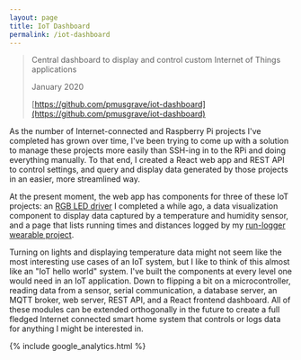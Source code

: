 ```yaml
---
layout: page
title: IoT Dashboard
permalink: /iot-dashboard
---
```


> Central dashboard to display and control custom Internet of Things applications
>
> January 2020
>
> [https://github.com/pmusgrave/iot-dashboard](https://github.com/pmusgrave/iot-dashboard)

As the number of Internet-connected and Raspberry Pi projects I've completed has grown over time, I've been trying to come up with a solution to manage these projects more easily than SSH-ing in to the RPi and doing everything manually. To that end, I created a React web app and REST API to control settings, and query and display data generated by those projects in an easier, more streamlined way.

At the present moment, the web app has components for three of these IoT projects: an [RGB LED driver](/led-driver) I completed a while ago, a data visualization component to display data captured by a temperature and humidity sensor, and a page that lists running times and distances logged by my [run-logger wearable project](/runlogger).

Turning on lights and displaying temperature data might not seem like the most interesting use cases of an IoT system, but I like to think of this almost like an "IoT hello world" system. I've built the components at every level one would need in an IoT application. Down to flipping a bit on a microcontroller, reading data from a sensor, serial communication, a database server, an MQTT broker, web server, REST API, and a React frontend dashboard. All of these modules can be extended orthogonally in the future to create a full fledged Internet connected smart home system that controls or logs data for anything I might be interested in.

{% include google_analytics.html %}